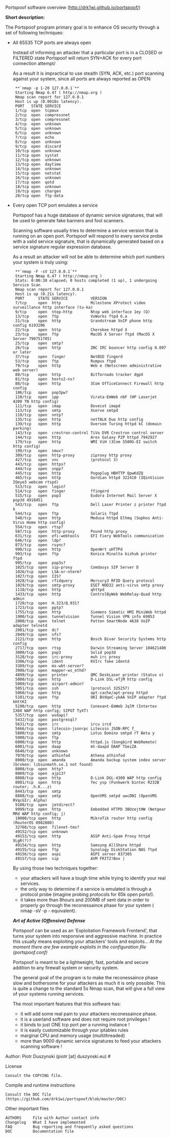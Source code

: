 Portspoof software overview (http://drk1wi.github.io/portspoof/)

**Short description:**

The Portspoof program primary goal is to enhance OS security through a set of following techniques:

 - All 65535 TCP ports are always open

	Instead of informing an attacker that a particular port is in a CLOSED or FILTERED state Portspoof will return SYN+ACK for every port connection attempt/
	
 	As a result it is impractical to use stealth (SYN, ACK, etc.) port scanning against your system, since all ports are always reported as OPEN:

		**`nmap -p 1-20 127.0.0.1`**
        Starting Nmap 6.47 ( http://nmap.org )
        Nmap scan report for 127.0.0.1
        Host is up (0.0018s latency).
        PORT   STATE SERVICE
        1/tcp  open  tcpmux
        2/tcp  open  compressnet
        3/tcp  open  compressnet
        4/tcp  open  unknown
        5/tcp  open  unknown
        6/tcp  open  unknown
        7/tcp  open  echo
        8/tcp  open  unknown
        9/tcp  open  discard
        10/tcp open  unknown
        11/tcp open  systat
        12/tcp open  unknown
        13/tcp open  daytime
        14/tcp open  unknown
        15/tcp open  netstat
        16/tcp open  unknown
        17/tcp open  qotd
        18/tcp open  unknown
        19/tcp open  chargen
        20/tcp open  ftp-data


 - Every open TCP port emulates a service

	Portspoof has a huge database of dynamic service signatures, that will be used to generate fake banners and fool scanners.

	Scanning software usually tries to determine a service version that is running on an open port. Portspoof will respond to every service probe with a valid service signature, that is dynamically generated based on a service signature regular expression database.
	
	As a result an attacker will not be able to determine which port numbers your system is truly using: 	

	 	**`nmap -F -sV 127.0.0.1`**
        Starting Nmap 6.47 ( http://nmap.org )
        Stats: 0:00:30 elapsed; 0 hosts completed (1 up), 1 undergoing Service Scan
        Nmap scan report for 127.0.0.1
        Host is up (0.21s latency).
        PORT      STATE SERVICE          VERSION
        7/tcp     open  http             Milestone XProtect video surveillance http interface (tu-ka)
        9/tcp     open  ntop-http        Ntop web interface 1ey (Q)
        13/tcp    open  ftp              VxWorks ftpd 6.a
        21/tcp    open  http             Grandstream VoIP phone http config 6193206
        22/tcp    open  http             Cherokee httpd X
        23/tcp    open  ftp              MacOS X Server ftpd (MacOS X Server 790751705)
        25/tcp    open  smtp?
        26/tcp    open  http             ZNC IRC bouncer http config 0.097 or later
        37/tcp    open  finger           NetBSD fingerd
        53/tcp    open  ftp              Rumpus ftpd
        79/tcp    open  http             Web e (Netscreen administrative web server)
        80/tcp    open  http             BitTornado tracker dgpX
        81/tcp    open  hosts2-ns?
        88/tcp    open  http             3Com OfficeConnect Firewall http config
        106/tcp   open  pop3pw?
        110/tcp   open  ipp              Virata-EmWeb nbF (HP Laserjet 4200 TN http config)
        111/tcp   open  imap             Dovecot imapd
        113/tcp   open  smtp             Xserve smtpd
        119/tcp   open  nntp?
        135/tcp   open  http             netTALK Duo http config
        139/tcp   open  http             Oversee Turing httpd kC (domain parking)
        143/tcp   open  crestron-control TiVo DVR Crestron control server
        144/tcp   open  http             Ares Galaxy P2P httpd 7942927
        179/tcp   open  http             WMI ViH (3Com 5500G-EI switch http config)
        199/tcp   open  smux?
        389/tcp   open  http-proxy       ziproxy http proxy
        427/tcp   open  vnc              (protocol 3)
        443/tcp   open  https?
        444/tcp   open  snpp?
        445/tcp   open  http             Pogoplug HBHTTP QpwKdZQ
        465/tcp   open  http             Gordian httpd 322410 (IQinVision IQeye3 webcam rtspd)
        513/tcp   open  login?
        514/tcp   open  finger           ffingerd
        515/tcp   open  pop3             Eudora Internet Mail Server X pop3d 4918451
        543/tcp   open  ftp              Dell Laser Printer z printer ftpd k
        544/tcp   open  ftp              Solaris ftpd
        548/tcp   open  http             Medusa httpd Elhmq (Sophos Anti-Virus Home http config)
        554/tcp   open  rtsp?
        587/tcp   open  http-proxy       Pound http proxy
        631/tcp   open  efi-webtools     EFI Fiery WebTools communication
        646/tcp   open  ldp?
        873/tcp   open  rsync?
        990/tcp   open  http             OpenWrt uHTTPd
        993/tcp   open  ftp              Konica Minolta bizhub printer ftpd
        995/tcp   open  pop3s?
        1025/tcp  open  sip-proxy        Comdasys SIP Server D
        1026/tcp  open  LSA-or-nterm?
        1027/tcp  open  IIS?
        1028/tcp  open  rfidquery        Mercury3 RFID Query protocol
        1029/tcp  open  smtp-proxy       ESET NOD32 anti-virus smtp proxy
        1110/tcp  open  http             qhttpd
        1433/tcp  open  http             ControlByWeb WebRelay-Quad http admin
        1720/tcp  open  H.323/Q.931?
        1723/tcp  open  pptp?
        1755/tcp  open  http             Siemens Simatic HMI MiniWeb httpd
        1900/tcp  open  tunnelvision     Tunnel Vision VPN info 69853
        2000/tcp  open  telnet           Patton SmartNode 4638 VoIP adapter telnetd
        2001/tcp  open  dc?
        2049/tcp  open  nfs?
        2121/tcp  open  http             Bosch Divar Security Systems http config
        2717/tcp  open  rtsp             Darwin Streaming Server 104621400
        3000/tcp  open  pop3             Solid pop3d
        3128/tcp  open  irc-proxy        muh irc proxy
        3306/tcp  open  ident            KVIrc fake identd
        3389/tcp  open  ms-wbt-server?
        3986/tcp  open  mapper-ws_ethd?
        4899/tcp  open  printer          QMC DeskLaser printer (Status o)
        5000/tcp  open  http             D-Link DSL-eTjM http config
        5009/tcp  open  airport-admin?
        5051/tcp  open  ssh              (protocol 325257)
        5060/tcp  open  http             apt-cache/apt-proxy httpd
        5101/tcp  open  ftp              OKI BVdqeC-ykAA VoIP adapter ftpd kHttKI
        5190/tcp  open  http             Conexant-EmWeb JqlM (Intertex IX68 WAP http config; SIPGT TyXT)
        5357/tcp  open  wsdapi?
        5432/tcp  open  postgresql?
        5631/tcp  open  irc              ircu ircd
        5666/tcp  open  litecoin-jsonrpc Litecoin JSON-RPC f_
        5800/tcp  open  smtp             Lotus Domino smtpd rT Beta y
        5900/tcp  open  ftp
        6000/tcp  open  http             httpd.js (Songbird WebRemote)
        6001/tcp  open  daap             mt-daapd DAAP TGeiZA
        6646/tcp  open  unknown
        7070/tcp  open  athinfod         Athena athinfod
        8000/tcp  open  amanda           Amanda backup system index server (broken: libsunmath.so.1 not found)
        8008/tcp  open  http?
        8009/tcp  open  ajp13?
        8080/tcp  open  http             D-Link DGL-4300 WAP http config
        8081/tcp  open  http             fec ysp (Funkwerk bintec R232B router; .h.K...z)
        8443/tcp  open  smtp
        8888/tcp  open  smtp             OpenVMS smtpd uwcDNI (OpenVMS RVqcGIr; Alpha)
        9100/tcp  open  jetdirect?
        9999/tcp  open  http             Embedded HTTPD 3BOzejtHW (Netgear MRd WAP http config; j)
        10000/tcp open  http             MikroTik router http config (RouterOS 0982808)
        32768/tcp open  filenet-tms?
        49152/tcp open  unknown
        49153/tcp open  http             ASSP Anti-Spam Proxy httpd XLgR(?)?
        49154/tcp open  http             Samsung AllShare httpd
        49155/tcp open  ftp              Synology DiskStation NAS ftpd
        49156/tcp open  aspi             ASPI server 837305
        49157/tcp open  sip              AVM FRITZ!Box |


 	By using those two techniques together:
 	
 	- your attackers will have a tough time while trying to identify your real services.
 	- the only way to determine if a service is emulated is through a protocol probe (imagine probing protocols for 65k open ports!).
 	- it takes more than 8hours and 200MB of sent data in order to properly go through the reconessaince phase for your system ( nmap -sV -p - equivalent).
	
	***Art of Active (Offensive) Defense***

	Portspoof can be used as an 'Exploitation Framework Frontend', that turns your system into responsive and aggressive machine. In practice this usually means exploiting your attackers' tools and exploits...
	*At the moment there are few example exploits in the configuration file (portspoof.conf)*

	Portspoof is meant to be a lightweight, fast, portable and secure addition to any firewall system or security system.
	
	The general goal of the program is to make the reconessaince phase slow and bothersome for your attackers as much it is only possible.
	This is quite a change to the standard 5s Nmap scan, that will give a full view of your systems running services.

	The most important features that this software has:

      - it will add some real pain to your attackers reconessaince phase.
      - it is a userland software and does not require root privileges ! 
      - it binds to just ONE tcp port per a running instance !
      - it is easily customizable through your iptables rules 
      - marginal CPU and memory usage (multithreaded) 
      - more than 9000 dynamic service signatures to feed your attackers scanning software ! 
	
	
Author: Piotr Duszynski (piotr [at] duszynski.eu) #

License

	Consult the COPYING file.

Compile and runtime instructions
	
	Consult the DOC file (https://github.com/drk1wi/portspoof/blob/master/DOC)

Other important files 

	AUTHORS		File with Author contact info
	Changelog   What I have implemented
	FAQ		    Bug reporting and frequently asked questions
	DOC 		Documentation file
